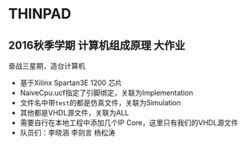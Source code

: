 # THINPAD
2016秋季学期 计算机组成原理 大作业
---
奋战三星期，造台计算机
- 基于Xilinx Spartan3E 1200 芯片
- NaiveCpu.ucf指定了引脚绑定，关联为Implementation
- 文件名中带`test`的都是仿真文件，关联为Simulation
- 其他都是VHDL源文件，关联为ALL
- 需要自行在本地工程中添加几个IP Core，这里只有我们的VHDL源文件 
- 队员们：李晓涵 李则言 杨松涛
